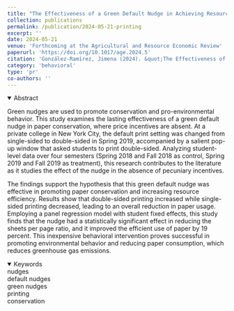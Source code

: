 ```yaml
---
title: "The Effectiveness of a Green Default Nudge in Achieving Resource Conservation"
collection: publications
permalink: /publication/2024-05-21-printing
excerpt: ''
date: 2024-05-21
venue: 'Forthcoming at the Agricultural and Resource Economic Review'
paperurl: 'https://doi.org/10.1017/age.2024.5'
citation: 'González-Ramírez, Jimena (2024). &quot;The Effectiveness of a Green Default Nudge in Achieving Resource Conservation &quot; <i>  Forthcoming at the Agricultural and Resource Economic Review </i>. 1-19.'
category: 'behavioral'
type: 'pr'
co-authors: ''
---
```




<details open>
<summary>
Abstract
</summary>

<p>
Green nudges are used to promote conservation and pro-environmental behavior. This study examines the lasting effectiveness of a green default nudge in paper conservation, where price incentives are absent. At a private college in New York City, the default print setting was changed from single-sided to double-sided in Spring 2019, accompanied by a salient pop-up window that asked students to print double-sided. Analyzing student-level data over four semesters (Spring 2018 and Fall 2018 as control, Spring 2019 and Fall 2019 as treatment), this research contributes to the literature as it studies the effect of the nudge in the absence of pecuniary incentives.

The findings support the hypothesis that this green default nudge was effective in promoting paper conservation and increasing resource efficiency. Results show that double-sided printing increased while single-sided printing decreased, leading to an overall reduction in paper usage. Employing a panel regression model with student fixed effects, this study finds that the nudge had a statistically significant effect in reducing the sheets per page ratio, and it improved the efficient use of paper by 19 percent. This inexpensive behavioral intervention proves successful in promoting environmental behavior and reducing paper consumption, which reduces greenhouse gas emissions.
</p>

</details>

<details open>
<summary>
Keywords
</summary>
nudges <br> 
default nudges<br>
green nudges <br>
printing <br>
conservation <br>



</details>